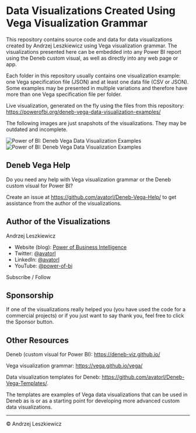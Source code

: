 # Data Visualizations Created Using Vega Visualization Grammar

This repository contains source code and data for data visualizations created by Andrzej Leszkiewicz using Vega visualization grammar. The visualizations presented here can be embedded into any Power BI report using the Deneb custom visual, as well as directly into any web page or app.

Each folder in this repository usually contains one visualization example: one Vega specification file (JSON) and at least one data file (CSV or JSON). Some examples may be presented in multiple variations and therefore have more than one Vega specification file per folder.

Live visualization, generated on the fly using the files from this repository: https://powerofbi.org/deneb-vega-data-visualization-examples/

The following images are just snapshots of the visualizations. They may be outdated and incomplete.

![Power of BI: Deneb Vega Data Visualization Examples](https://raw.githubusercontent.com/avatorl/Deneb-Vega/main/_images/vega-examples-tumbnails-1.png)
![Power of BI: Deneb Vega Data Visualization Examples](https://raw.githubusercontent.com/avatorl/Deneb-Vega/main/_images/vega-examples-tumbnails-2.png)

## Deneb Vega Help

Do you need any help with Vega visualization grammar or the Deneb custom visual for Power BI?

Create an issue at https://github.com/avatorl/Deneb-Vega-Help/ to get assistance from the author of the visualizations.

## Author of the Visualizations

Andrzej Leszkiewicz
- Website (blog): [Power of Business Intelligence](https://powerofbi.org/)
- Twitter: [@avatorl](https://twitter.com/avatorl)
- LinkedIn: [@avatorl](https://www.linkedin.com/in/avatorl/)
- YouTube: [@power-of-bi](https://www.youtube.com/@power-of-bi)

Subscribe / Follow

## Sponsorship

If one of the visualizations really helped you (you have used the code for a commercial projects) or if you just want to say thank you, feel free to click the Sponsor button.

## Other Resources

Deneb (custom visual for Power BI): https://deneb-viz.github.io/

Vega visualization grammar: https://vega.github.io/vega/

Data visualization templates for Deneb: https://github.com/avatorl/Deneb-Vega-Templates/.

The templates are examples of Vega data visualizations that can be used in Deneb as is or as a starting point for developing more advanced custom data visualizations.

---

© Andrzej Leszkiewicz

